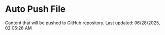 # Auto Push File

Content that will be pushed to GitHub repository.
Last updated: 06/28/2025, 02:05:26 AM